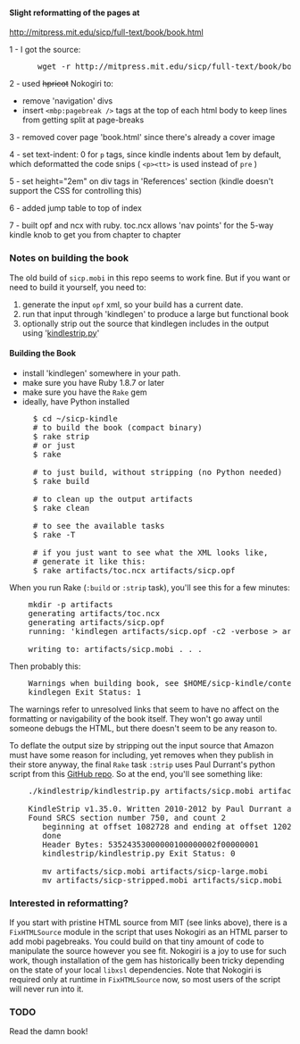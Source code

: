#### Slight reformatting of the pages at

http://mitpress.mit.edu/sicp/full-text/book/book.html

1 - I got the source:

<pre>
      wget -r http://mitpress.mit.edu/sicp/full-text/book/book.html
</pre>

2 - used ~~hpricot~~ Nokogiri to:

* remove 'navigation' divs
* insert <code>&lt;mbp:pagebreak /&gt;</code> tags at the top of each html body to keep lines from getting split at page-breaks

3 - removed cover page 'book.html' since there's already a cover image

4 - set text-indent: 0 for <code>p</code> tags, since kindle indents about 1em by default, which deformatted the code snips ( <code>&lt;p&gt;&lt;tt&gt;</code> is used instead of <code>pre</code> )

5 - set height="2em" on div tags in 'References' section (kindle doesn't support the CSS for controlling this)

6 - added jump table to top of index

7 - built opf and ncx with ruby.  toc.ncx allows 'nav points' for the 5-way kindle knob to get you from chapter to chapter

### Notes on building the book

The old build of <code>sicp.mobi</code> in this repo seems to work fine.  But if you want or need to build it yourself, you need to:

1. generate the input <code>opf</code> xml, so your build has a current date.
2. run that input through 'kindlegen' to produce a large but functional book
3. optionally strip out the source that kindlegen includes in the output using '[kindlestrip.py](https://github.com/jefftriplett/kindlestrip)'

#### Building the Book

* install 'kindlegen' somewhere in your path.
* make sure you have Ruby 1.8.7 or later
* make sure you have the <code>Rake</code> gem
* ideally, have Python installed

<pre>
     $ cd ~/sicp-kindle
     # to build the book (compact binary)
     $ rake strip
     # or just
     $ rake

     # to just build, without stripping (no Python needed)
     $ rake build

     # to clean up the output artifacts
     $ rake clean

     # to see the available tasks
     $ rake -T

     # if you just want to see what the XML looks like,
     # generate it like this:
     $ rake artifacts/toc.ncx artifacts/sicp.opf
</pre>

When you run Rake (<code>:build</code> or <code>:strip</code> task), you'll see this for a few minutes:

<pre>
    mkdir -p artifacts
    generating artifacts/toc.ncx
    generating artifacts/sicp.opf
    running: 'kindlegen artifacts/sicp.opf -c2 -verbose > artifacts/kindlegen.log'

    writing to: artifacts/sicp.mobi . . .
</pre>

Then probably this:

<pre>
    Warnings when building book, see $HOME/sicp-kindle/content/mobi.out.txt for information
    kindlegen Exit Status: 1
</pre>

The warnings refer to unresolved links that seem to have no affect on the formatting or navigability of the book itself.  They won't go away until someone debugs the HTML, but there doesn't seem to be any reason to.

To deflate the output size by stripping out the input source that Amazon must have some reason for including, yet removes when they publish in their store anyway, the final <code>Rake</code> task <code>:strip</code> uses Paul Durrant's python script from this [GitHub repo](https://github.com/jefftriplett/kindlestrip).  So at the end, you'll see something like:


<pre>
    ./kindlestrip/kindlestrip.py artifacts/sicp.mobi artifacts/sicp-stripped.mobi

    KindleStrip v1.35.0. Written 2010-2012 by Paul Durrant and Kevin Hendricks.
    Found SRCS section number 750, and count 2
       beginning at offset 1082728 and ending at offset 1202268
       done
       Header Bytes: 53524353000000100000002f00000001
       kindlestrip/kindlestrip.py Exit Status: 0

       mv artifacts/sicp.mobi artifacts/sicp-large.mobi
       mv artifacts/sicp-stripped.mobi artifacts/sicp.mobi
</pre>

### Interested in reformatting?

If you start with pristine HTML source from MIT (see links above), there is a <code>FixHTMLSource</code> module in the script that uses Nokogiri as an HTML parser to add mobi pagebreaks.
You could build on that tiny amount of code to manipulate the source however you see fit.  Nokogiri is a joy to use for such work, though installation of the gem has historically been tricky depending on the state of your local <code>libxsl</code> dependencies.
Note that Nokogiri is required only at runtime in <code>FixHTMLSource</code> now, so most users of the script will never run into it.


### TODO

Read the damn book!
